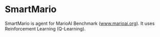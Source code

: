 SmartMario
==========

SmartMario is agent for MarioAI Benchmark (www.marioai.org). It uses Reinforcement Learning (Q-Learning).